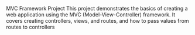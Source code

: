 MVC Framework Project
This project demonstrates the basics of creating a web application using the MVC (Model-View-Controller) framework. It covers creating controllers, views, and routes, and how to pass values from routes to controllers
